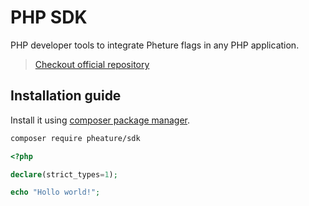 # PHP SDK

PHP developer tools to integrate Pheture flags in any PHP application.

> [Checkout official repository](https://github.com/pheature-flags/php-sdk)

## Installation guide

Install it using [composer package manager](https://getcomposer.org/download/).

```bash
composer require pheature/sdk
```

```php
<?php

declare(strict_types=1);

echo "Hollo world!";
```

